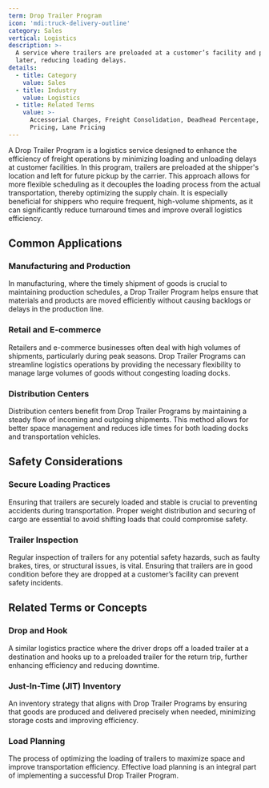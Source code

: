 ```yaml
---
term: Drop Trailer Program
icon: 'mdi:truck-delivery-outline'
category: Sales
vertical: Logistics
description: >-
  A service where trailers are preloaded at a customer’s facility and picked up
  later, reducing loading delays.
details:
  - title: Category
    value: Sales
  - title: Industry
    value: Logistics
  - title: Related Terms
    value: >-
      Accessorial Charges, Freight Consolidation, Deadhead Percentage, Pallet
      Pricing, Lane Pricing
---
```

A Drop Trailer Program is a logistics service designed to enhance the efficiency of freight operations by minimizing loading and unloading delays at customer facilities. In this program, trailers are preloaded at the shipper's location and left for future pickup by the carrier. This approach allows for more flexible scheduling as it decouples the loading process from the actual transportation, thereby optimizing the supply chain. It is especially beneficial for shippers who require frequent, high-volume shipments, as it can significantly reduce turnaround times and improve overall logistics efficiency.

## Common Applications

### Manufacturing and Production
In manufacturing, where the timely shipment of goods is crucial to maintaining production schedules, a Drop Trailer Program helps ensure that materials and products are moved efficiently without causing backlogs or delays in the production line.

### Retail and E-commerce
Retailers and e-commerce businesses often deal with high volumes of shipments, particularly during peak seasons. Drop Trailer Programs can streamline logistics operations by providing the necessary flexibility to manage large volumes of goods without congesting loading docks.

### Distribution Centers
Distribution centers benefit from Drop Trailer Programs by maintaining a steady flow of incoming and outgoing shipments. This method allows for better space management and reduces idle times for both loading docks and transportation vehicles.

## Safety Considerations

### Secure Loading Practices
Ensuring that trailers are securely loaded and stable is crucial to preventing accidents during transportation. Proper weight distribution and securing of cargo are essential to avoid shifting loads that could compromise safety.

### Trailer Inspection
Regular inspection of trailers for any potential safety hazards, such as faulty brakes, tires, or structural issues, is vital. Ensuring that trailers are in good condition before they are dropped at a customer’s facility can prevent safety incidents.

## Related Terms or Concepts

### Drop and Hook
A similar logistics practice where the driver drops off a loaded trailer at a destination and hooks up to a preloaded trailer for the return trip, further enhancing efficiency and reducing downtime.

### Just-In-Time (JIT) Inventory
An inventory strategy that aligns with Drop Trailer Programs by ensuring that goods are produced and delivered precisely when needed, minimizing storage costs and improving efficiency.

### Load Planning
The process of optimizing the loading of trailers to maximize space and improve transportation efficiency. Effective load planning is an integral part of implementing a successful Drop Trailer Program.
